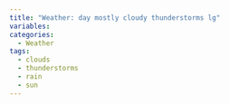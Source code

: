 ```yaml
---
title: "Weather: day mostly cloudy thunderstorms lg"
variables:
categories:
  - Weather
tags:
  - clouds
  - thunderstorms
  - rain
  - sun
---
```

